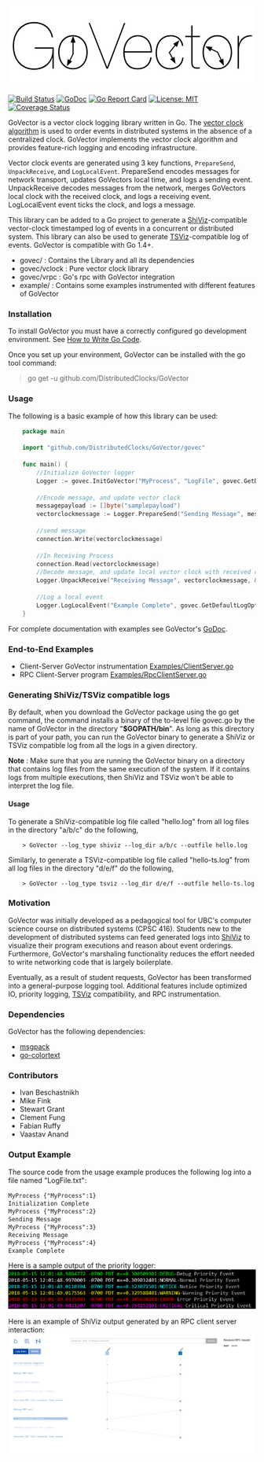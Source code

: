 ![GoVector.png](.images/GoVector.png)

[![Build Status](https://travis-ci.com/DistributedClocks/GoVector.svg?branch=master)](https://travis-ci.com/DistributedClocks/GoVector)
[![GoDoc](https://godoc.org/github.com/DistributedClocks/GoVector?status.svg)](https://godoc.org/github.com/DistributedClocks/GoVector)
[![Go Report Card](https://goreportcard.com/badge/github.com/DistributedClocks/GoVector)](https://goreportcard.com/report/github.com/DistributedClocks/GoVector)
[![License: MIT](https://img.shields.io/badge/License-MIT-yellow.svg)](https://opensource.org/licenses/MIT)
[![Coverage Status](https://img.shields.io/codecov/c/github/DistributedClocks/GoVector/master.svg)](https://codecov.io/gh/DistributedClocks/GoVector)


GoVector is a vector clock logging library written in Go. The [vector
clock algorithm](https://en.wikipedia.org/wiki/Vector_clock) is used
to order events in distributed systems in the absence of a centralized
clock. GoVector implements the vector clock algorithm and provides
feature-rich logging and encoding infrastructure. 

Vector clock events
are generated using 3 key functions, `PrepareSend`, `UnpackReceive`,
and `LogLocalEvent`. PrepareSend encodes messages for network
transport, updates GoVectors local time, and logs a sending event.
UnpackReceive decodes messages from the network, merges GoVectors local
clock with the received clock, and logs a receiving event. LogLocalEvent
event ticks the clock, and logs a message.

This library can be added to a Go project to generate a
[ShiViz](http://bestchai.bitbucket.io/shiviz/)-compatible vector-clock
timestamped log of events in a concurrent or distributed system.
This library can also be used to generate [TSViz](https://bestchai.bitbucket.io/tsviz/)-compatible
log of events.
GoVector is compatible with Go 1.4+. 

* govec/    	: Contains the Library and all its dependencies
* govec/vclock	: Pure vector clock library
* govec/vrpc	: Go's rpc with GoVector integration
* example/  	: Contains some examples instrumented with different features of GoVector

### Installation

To install GoVector you must have a correctly configured go development
environment. See [How to Write Go
Code](https://golang.org/doc/code.html).

Once you set up your environment, GoVector can be installed with the go
tool command:

> go get -u github.com/DistributedClocks/GoVector

###   Usage

The following is a basic example of how this library can be used:

```go
	package main

	import "github.com/DistributedClocks/GoVector/govec"

	func main() {
		//Initialize GoVector logger
		Logger := govec.InitGoVector("MyProcess", "LogFile", govec.GetDefaultConfig())
		
		//Encode message, and update vector clock
		messagepayload := []byte("samplepayload")
		vectorclockmessage := Logger.PrepareSend("Sending Message", messagepayload, govec.GetDefaultLogOptions())
		
		//send message
		connection.Write(vectorclockmessage)

		//In Receiving Process
		connection.Read(vectorclockmessage)
		//Decode message, and update local vector clock with received clock
		Logger.UnpackReceive("Receiving Message", vectorclockmessage, &messagepayload, govec.GetDefaultLogOptions())

		//Log a local event
		Logger.LogLocalEvent("Example Complete", govec.GetDefaultLogOptions())
	}
```
For complete documentation with examples see GoVector's [GoDoc](https://godoc.org/github.com/DistributedClocks/GoVector/govec).

### End-to-End Examples

* Client-Server GoVector instrumentation [Examples/ClientServer.go](example/ClientServer/ClientServer.go)
* RPC Client-Server program [Examples/RpcClientServer.go](example/RpcClientServer/RpcClientServer.go)

### Generating ShiViz/TSViz compatible logs

By default, when you download the GoVector package using the go get command, the command installs a binary of the to-level file govec.go by the name of GoVector in the directory "**$GOPATH/bin**". As long as this directory is part of your path, you can run the GoVector binary to generate a ShiViz or TSViz compatible log from all the logs in a given directory.

**Note** : Make sure that you are running the GoVector binary on a directory that contains log files from the same execution of the system. If it contains logs from multiple executions, then ShiViz and TSViz won't be able to interpret the log file.

#### Usage

To generate a ShiViz-compatible log file called "hello.log" from all log files in the directory "a/b/c" do the following,

```
    > GoVector --log_type shiviz --log_dir a/b/c --outfile hello.log
```

Similarly, to generate a TSViz-compatible log file called "hello-ts.log" from all log files in the directory "d/e/f" do the following,

```
    > GoVector --log_type tsviz --log_dir d/e/f --outfile hello-ts.log
```

### Motivation

GoVector was initially developed as a pedagogical tool for UBC's computer science course on distributed systems (CPSC 416). Students new to the development of distributed systems can feed generated logs into [ShiViz](http://bestchai.bitbucket.io/shiviz/) to visualize their program executions and reason about event orderings. Furthermore, GoVector's marshaling functionality reduces the effort needed to write networking code that is largely boilerplate.

Eventually, as a result of student requests, GoVector has been transformed into a general-purpose logging tool. Additional features include optimized IO, priority logging, [TSViz](https://bestchai.bitbucket.io/tsviz/) compatibility, and RPC instrumentation.

### Dependencies

GoVector has the following dependencies: 

+ [msgpack](https://github.com/vmihailenco/msgpack)
+ [go-colortext](https://github.com/daviddengcn/go-colortext)

### Contributors

+ Ivan Beschastnikh
+ Mike Fink
+ Stewart Grant
+ Clement Fung
+ Fabian Ruffy
+ Vaastav Anand

### Output Example

The source code from the usage example produces the following log into a file named "LogFile.txt":

	MyProcess {"MyProcess":1}
	Initialization Complete
	MyProcess {"MyProcess":2}
	Sending Message
	MyProcess {"MyProcess":3}
	Receiving Message
	MyProcess {"MyProcess":4}
	Example Complete




Here is a sample output of the priority logger:
![PriorityLoggerOutput.png](.images/PriorityLoggerOutput.png)

Here is an example of ShiViz output generated by an RPC client server
interaction:
![ShivizExample.png](.images/shiviz_output.png)

<!-- July 2017: Brokers are no longer supported, maybe they will come back.

### VectorBroker

type VectorBroker
   * func Init(logfilename string, pubport string, subport string)

### Usage

    A simple stand-alone program can be found in server/broker/runbroker.go 
    which will setup a broker with command line parameters.
   	Usage is: 
    "go run ./runbroker (-logpath logpath) -pubport pubport -subport subport"

    Tests can be run via GoVector/test/broker_test.go and "go test" with the 
    Go-Check package (https://labix.org/gocheck). To get this package use 
    "go get gopkg.in/check.v1".
    
Detailed Setup:

Step 1:

    Create a Global Variable of type brokervec.VectorBroker and Initialize 
    it like this =

    broker.Init(logpath, pubport, subport)
    
    Where:
    - the logpath is the path and name of the log file you want created, or 
    "" if no log file is wanted. E.g. "C:/temp/test" will result in the file 
    "C:/temp/test-log.txt" being created.
    - the pubport is the port you want to be open for publishers to send
    messages to the broker.
    - the subport is the port you want to be open for subscribers to receive 
    messages from the broker.

Step 2:

    Setup your GoVec so that the real-time boolean is set to true and the correct
    brokeraddr and brokerpubport values are set in the Initialize method you
    intend to use.

Step 3 (optional):

    Setup a Subscriber to connect to the broker via a WebSocket over the correct
    subport. For example, setup a web browser running JavaScript to connect and
    display messages as they are received. Make RPC calls by sending a JSON 
    object of the form:
            var msg = {
            method: "SubManager.AddFilter", 
            params: [{"Nonce":nonce, "Regex":regex}], 
            id: 0
            }
            var text = JSON.stringify(msg)

####   RPC Calls

    Publisher RPC calls are made automatically from the GoVec library if the 
    broker is enabled.
    
    Subscriber RPC calls:
    * AddNetworkFilter(nonce string, reply *string)
        Filters messages so that only network messages are sent to the 
        subscriber.      
    * RemoveNetworkFilter(nonce string, reply *string)
        Filters messages so that both network and local messages are sent to the 
        subscriber.
    * SendOldMessages(nonce string, reply *string)
        Sends any messages received before the requesting subscriber subscribed.
  -->
